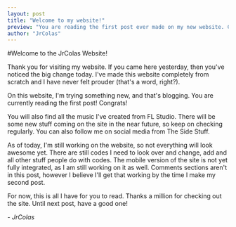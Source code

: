 ```yaml
---
layout: post
title: "Welcome to my website!"
preview: "You are reading the first post ever made on my new website. Consider yourself lucky!"
author: "JrColas"
---
```



#Welcome to the JrColas Website!

<p>Thank you for visiting my website. If you came here yesterday, then you've noticed the big change today. 
I've made this website completely from scratch and I have never felt prouder (that's a word, right?). 
</p>

<p>On this website, I'm trying something new, and that's blogging. You are currently reading the first post! Congrats!</p>
<p>You will also find all the music I've created from FL Studio. There will be some new stuff coming on the site in
the near future, so keep on checking regularly. You can also follow me on social media from The Side Stuff.</p>

<p>As of today, I'm still working on the website, so not everything will look awesome yet. There are still codes I need to 
look over and change, add and all other stuff people do with codes. The mobile version of the site is not yet fully integrated,
as I am still working on it as well. Comments sections aren't in this post, however I believe I'll get that working 
by the time I make my second post.</p>

<p>For now, this is all I have for you to read. Thanks a million for checking out the site. Until next post, have a good one!</p>
<p style="font-style: italic"> - JrColas</p>

